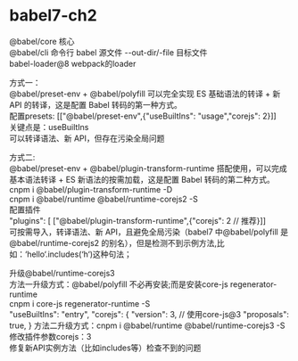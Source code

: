 # babel7-ch2
@babel/core 核心<br>
@babel/cli 命令行 babel 源文件 --out-dir/-file 目标文件<br>
babel-loader@8 webpack的loader<br>

方式一：<br>
@babel/preset-env + @babel/polyfill 可以完全实现 ES 基础语法的转译 + 新 API 的转译，这是配置 Babel 转码的第一种方式。<br>
配置presets: [["@babel/preset-env",{"useBuiltIns": "usage","corejs": 2}]]<br>
关键点是：useBuiltIns<br>
可以转译语法、新 API，但存在污染全局问题


方式二:<br>
@babel/preset-env + @babel/plugin-transform-runtime 搭配使用，可以完成基本语法转译 + ES 新语法的按需加载，这是配置 Babel 转码的第二种方式。
cnpm i @babel/plugin-transform-runtime -D <br>
cnpm i @babel/runtime @babel/runtime-corejs2 -S<br>
配置插件<br>
"plugins": [
    ["@babel/plugin-transform-runtime",{"corejs": 2 // 推荐}]]<br>
可按需导入，转译语法、新 API，且避免全局污染（babel7 中@babel/polyfill 是@babel/runtime-corejs2 的别名），但是检测不到示例方法,比如：‘hello‘.includes(‘h‘)这种句法；


升级@babel/runtime-corejs3<br>
方法一升级方式：@babel/polyfill 不必再安装;而是安装core-js regenerator-runtime<br> 
cnpm i core-js regenerator-runtime -S <br>
"useBuiltIns": "entry",
"corejs": {
  "version": 3, // 使用core-js@3
  "proposals": true,
}
方法二升级方式：cnpm i @babel/runtime @babel/runtime-corejs3 -S <br>
修改插件参数corejs：3 <br>
修复新API实例方法（比如includes等）检查不到的问题

